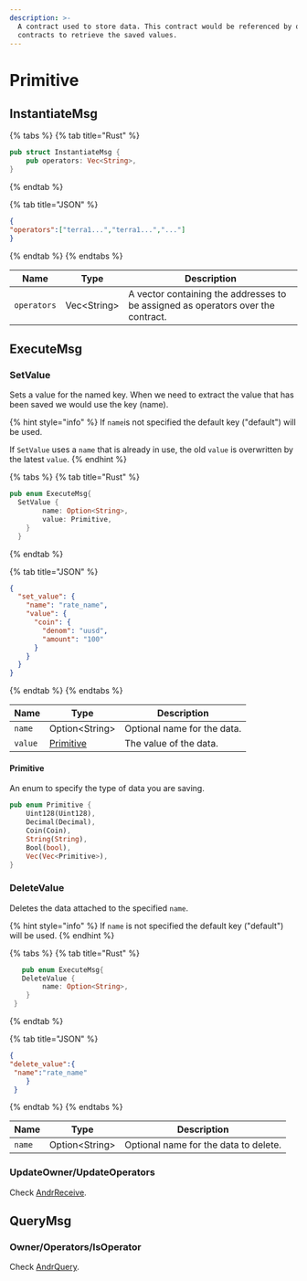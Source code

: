 ```yaml
---
description: >-
  A contract used to store data. This contract would be referenced by other
  contracts to retrieve the saved values.
---
```


# Primitive

## InstantiateMsg

{% tabs %}
{% tab title="Rust" %}
```rust
pub struct InstantiateMsg {
    pub operators: Vec<String>,
}
```
{% endtab %}

{% tab title="JSON" %}
```json
{
"operators":["terra1...","terra1...","..."]
}
```
{% endtab %}
{% endtabs %}

| Name        | Type         | Description                                                                      |
| ----------- | ------------ | -------------------------------------------------------------------------------- |
| `operators` | Vec\<String> | A vector containing the addresses to be assigned as operators over the contract. |

## ExecuteMsg

### SetValue

Sets a value for the named key. When we need to extract the value that has been saved we would use the key (name).

{% hint style="info" %}
If `name`is not specified the default key ("default") will be used.

If `SetValue` uses a `name` that is already in use, the old `value` is overwritten by the latest `value`.
{% endhint %}

{% tabs %}
{% tab title="Rust" %}
```rust
pub enum ExecuteMsg{
  SetValue {
        name: Option<String>,
        value: Primitive,
    }
  }
```
{% endtab %}

{% tab title="JSON" %}
```json
{
  "set_value": {
    "name": "rate_name",
    "value": {
      "coin": {
        "denom": "uusd",
        "amount": "100"
      }
    }
  }
}
```
{% endtab %}
{% endtabs %}

| Name    | Type                                | Description                 |
| ------- | ----------------------------------- | --------------------------- |
| `name`  | Option\<String>                     | Optional name for the data. |
| `value` | [Primitive](primitive.md#primitive) | The value of the data.      |

#### Primitive

An enum to specify the type of data you are saving.

```rust
pub enum Primitive {
    Uint128(Uint128),
    Decimal(Decimal),
    Coin(Coin),
    String(String),
    Bool(bool),
    Vec(Vec<Primitive>),
}
```

### DeleteValue

Deletes the data attached to the specified `name`.

{% hint style="info" %}
If `name` is not specified the default key ("default") will be used.
{% endhint %}

{% tabs %}
{% tab title="Rust" %}
```rust
   pub enum ExecuteMsg{
   DeleteValue {
        name: Option<String>,
    }
 }
```
{% endtab %}

{% tab title="JSON" %}
```json
{
"delete_value":{
 "name":"rate_name"
    }
 }

```
{% endtab %}
{% endtabs %}

| Name   | Type            | Description                           |
| ------ | --------------- | ------------------------------------- |
| `name` | Option\<String> | Optional name for the data to delete. |

### UpdateOwner/UpdateOperators

Check [AndrReceive](../andrreceive-andrquery.md).

## QueryMsg

### Owner/Operators/IsOperator

Check [AndrQuery](../andrreceive-andrquery.md).
